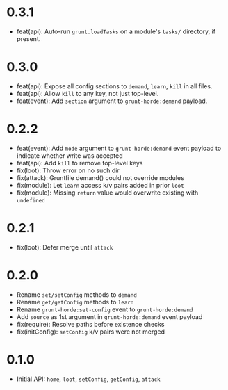 # 0.3.1

- feat(api): Auto-run `grunt.loadTasks` on a module's `tasks/` directory, if present.

# 0.3.0

- feat(api): Expose all config sections to `demand`, `learn`, `kill` in all files.
- feat(api): Allow `kill` to any key, not just top-level.
- feat(event): Add `section` argument to `grunt-horde:demand` payload.

# 0.2.2

- feat(event): Add `mode` argument to `grunt-horde:demand` event payload to indicate whether write was accepted
- feat(api): Add `kill` to remove top-level keys
- fix(loot): Throw error on no such dir
- fix(attack): Gruntfile demand() could not override modules
- fix(module): Let `learn` access k/v pairs added in prior `loot`
- fix(module): Missing `return` value would overwrite existing with `undefined`

# 0.2.1

- fix(loot): Defer merge until `attack`

# 0.2.0

- Rename `set/setConfig` methods to `demand`
- Rename `get/getConfig` methods to `learn`
- Rename `grunt-horde:set-config` event to `grunt-horde:demand`
- Add `source` as 1st argument in `grunt-horde:demand` event payload
- fix(require): Resolve paths before existence checks
- fix(initConfig): `setConfig` k/v pairs were not merged

# 0.1.0

- Initial API: `home`, `loot`, `setConfig`, `getConfig`, `attack`
